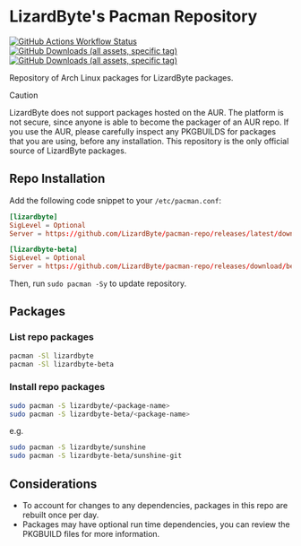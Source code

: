 # LizardByte's Pacman Repository

[![GitHub Actions Workflow Status](https://img.shields.io/github/actions/workflow/status/LizardByte/pacman-repo/build-repo.yml?branch=master&event=schedule&style=for-the-badge&logo=github)](https://github.com/LizardByte/pacman-repo/actions/workflows/build-repo.yml?query=event%3Aschedule+branch%3Amaster)
[![GitHub Downloads (all assets, specific tag)](https://img.shields.io/github/downloads/LizardByte/pacman-repo/beta/total?style=for-the-badge&logo=archlinux&label=daily%20downloads%40beta)](https://github.com/LizardByte/pacman-repo/releases/tag/beta)
[![GitHub Downloads (all assets, specific tag)](https://img.shields.io/github/downloads/LizardByte/pacman-repo/latest/total?style=for-the-badge&logo=archlinux&label=daily%20downloads%40latest)](https://github.com/LizardByte/pacman-repo/releases/latest)

Repository of Arch Linux packages for LizardByte packages.

> [!CAUTION]
> LizardByte does not support packages hosted on the AUR. The platform is not secure, since anyone is able to
> become the packager of an AUR repo. If you use the AUR, please carefully inspect any PKGBUILDS for packages that you
> are using, before any installation. This repository is the only official source of LizardByte packages.

## Repo Installation

Add the following code snippet to your `/etc/pacman.conf`:

```conf
[lizardbyte]
SigLevel = Optional
Server = https://github.com/LizardByte/pacman-repo/releases/latest/download
```

```conf
[lizardbyte-beta]
SigLevel = Optional
Server = https://github.com/LizardByte/pacman-repo/releases/download/beta
```

Then, run `sudo pacman -Sy` to update repository.

## Packages

### List repo packages

```bash
pacman -Sl lizardbyte
pacman -Sl lizardbyte-beta
```

### Install repo packages

```bash
sudo pacman -S lizardbyte/<package-name>
sudo pacman -S lizardbyte-beta/<package-name>
```

e.g.
```bash
sudo pacman -S lizardbyte/sunshine
sudo pacman -S lizardbyte-beta/sunshine-git
```

## Considerations

- To account for changes to any dependencies, packages in this repo are rebuilt once per day.
- Packages may have optional run time dependencies, you can review the PKGBUILD files for more information.
